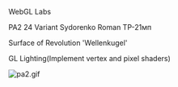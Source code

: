 WebGL Labs

PA2
24 Variant
Sydorenko Roman TP-21мп

Surface of Revolution 'Wellenkugel'

GL Lighting(Implement vertex and pixel shaders)

![pa2.gif](..%2F..%2FDownloads%2Fpa2.gif)
